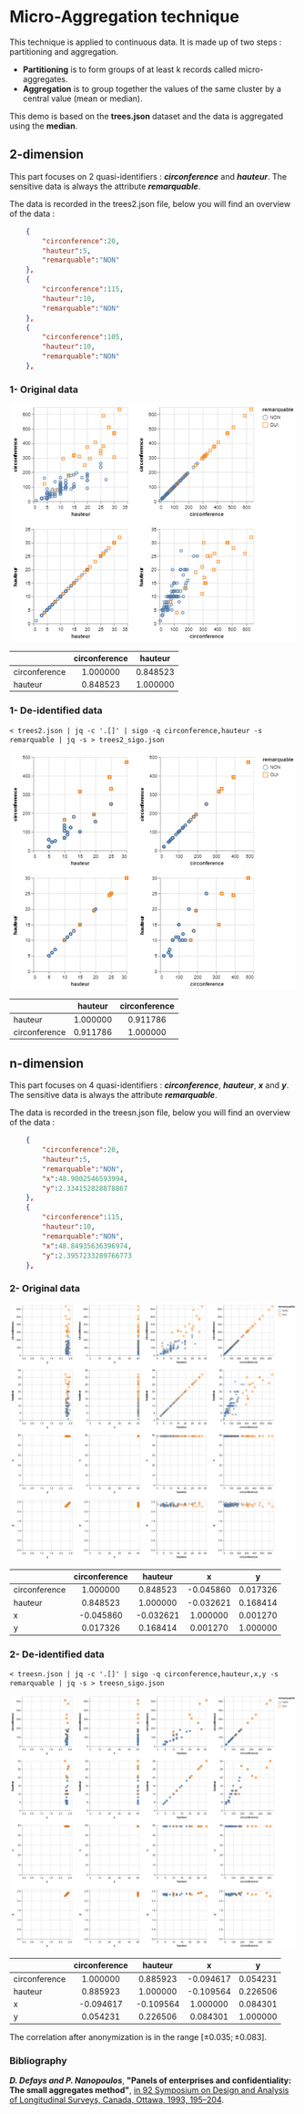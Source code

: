 # Micro-Aggregation technique

This technique is applied to continuous data. It is made up of two steps : partitioning and aggregation.

- **Partitioning** is to form groups of at least k records called micro-aggregates.
- **Aggregation** is to group together the values of the same cluster by a central value (mean or median).

This demo is based on the **trees.json** dataset and the data is aggregated using the **median**.

## 2-dimension

This part focuses on 2 quasi-identifiers : ***circonference*** and ***hauteur***.
The sensitive data is always the attribute ***remarquable***.

The data is recorded in the trees2.json file, below you will find an overview of the data :

```json
    {
        "circonference":20,
        "hauteur":5,
        "remarquable":"NON"
    },
    {
        "circonference":115,
        "hauteur":10,
        "remarquable":"NON"
    },
    {
        "circonference":105,
        "hauteur":10,
        "remarquable":"NON"
    },
```

### 1- Original data

![original](trees2.png)

|               | circonference |  hauteur |
|---------------|:-------------:|:--------:|
| circonference |    1.000000   | 0.848523 |
| hauteur       |    0.848523   | 1.000000 |

### 1- De-identified data

```console
< trees2.json | jq -c '.[]' | sigo -q circonference,hauteur -s remarquable | jq -s > trees2_sigo.json
```

![masked](trees2-sigo.png)

|               |  hauteur | circonference |
|---------------|:--------:|:-------------:|
| hauteur       | 1.000000 |    0.911786   |
| circonference | 0.911786 |    1.000000   |

## n-dimension

This part focuses on 4 quasi-identifiers : ***circonference***, ***hauteur***, ***x*** and ***y***.
The sensitive data is always the attribute ***remarquable***.

The data is recorded in the treesn.json file, below you will find an overview of the data :

```json
    {
        "circonference":20,
        "hauteur":5,
        "remarquable":"NON",
        "x":48.9002546593994,
        "y":2.334152828878867
    },
    {
        "circonference":115,
        "hauteur":10,
        "remarquable":"NON",
        "x":48.84935636396974,
        "y":2.3957233289766773
    },
```

### 2- Original data

![original](treesn.png)

|               | circonference |  hauteur  |     x     |     y    |
|---------------|:-------------:|:---------:|:---------:|:--------:|
| circonference |    1.000000   |  0.848523 | -0.045860 | 0.017326 |
| hauteur       |    0.848523   |  1.000000 | -0.032621 | 0.168414 |
| x             |   -0.045860   | -0.032621 |  1.000000 | 0.001270 |
| y             |    0.017326   |  0.168414 |  0.001270 | 1.000000 |

### 2- De-identified data

```console
< treesn.json | jq -c '.[]' | sigo -q circonference,hauteur,x,y -s remarquable | jq -s > treesn_sigo.json
```

![masked](treesn-sigo.png)

|               | circonference |  hauteur  |     x     |     y    |
|---------------|:-------------:|:---------:|:---------:|:--------:|
| circonference |    1.000000   |  0.885923 | -0.094617 | 0.054231 |
| hauteur       |    0.885923   |  1.000000 | -0.109564 | 0.226506 |
| x             |   -0.094617   | -0.109564 |  1.000000 | 0.084301 |
| y             |    0.054231   |  0.226506 |  0.084301 | 1.000000 |

The correlation after anonymization is in the range $\left[ \pm 0.035; \pm 0.083\right]$.

### Bibliography

***D. Defays and P. Nanopoulos***, **"Panels of enterprises and confidentiality: The small aggregates method"**,
[in 92 Symposium on Design and Analysis of Longitudinal Surveys, Canada, Ottawa, 1993, 195–204](<https://publications.gc.ca/site/eng/9.844634/publication.html#:~:text=Symposium%2092%20%3A%20design%20and%20analysis%20of%20longitudinal,year%20the%20symposium%20focuses%20on%20a%20particular%20theme>).
